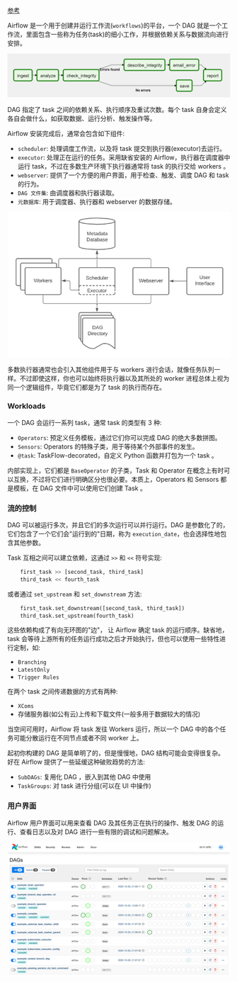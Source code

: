 
[参考](https://airflow.apache.org/docs/apache-airflow/2.1.3/concepts/overview.html)

Airflow 是一个用于创建并运行工作流(`workflows`)的平台，一个 DAG 就是一个工作流，里面包含一些称为任务(task)的细小工作，并根据依赖关系与数据流向进行安排。

![](img/edge_label_example.png)

DAG 指定了 task 之间的依赖关系、执行顺序及重试次数。每个 task 自身会定义各自会做什么，如获取数据、运行分析、触发操作等。

Airflow 安装完成后，通常会包含如下组件:
* `scheduler`: 处理调度工作流，以及将 task 提交到执行器(executor)去运行。
* `executor`: 处理正在运行的任务。采用缺省安装的 Airflow，执行器在调度器中运行 task，不过在多数生产环境下执行器通常将 task 的执行交给 workers 。
* `webserver`: 提供了一个方便的用户界面，用于检查、触发、调度 DAG 和 task 的行为。
* `DAG 文件集`: 由调度器和执行器读取。
* `元数据库`: 用于调度器、执行器和 webserver 的数据存储。

![](img/arch-diag-basic.png)

多数执行器通常也会引入其他组件用于与 workers 进行会话，就像任务队列一样。不过即使这样，你也可以始终将执行器以及其所处的 worker 进程总体上视为同一个逻辑组件，毕竟它们都是为了 task 的执行而存在。


### Workloads

一个 DAG 会运行一系列 task，通常 task 的类型有 3 种:
* `Operators`: 预定义任务模板，通过它们你可以完成 DAG 的绝大多数拼图。
* `Sensors`: Operators 的特殊子类，用于等待某个外部事件的发生。
* `@task`: TaskFlow-decorated，自定义 Python 函数并打包为一个 task 。

内部实现上，它们都是 `BaseOperator` 的子类，Task 和 Operator 在概念上有时可以互换，不过将它们进行明确区分也很必要。本质上，Operators 和 Sensors 都是模板，在 DAG 文件中可以使用它们创建 Task 。

### 流的控制

DAG 可以被运行多次，并且它们的多次运行可以并行运行。DAG 是参数化了的，它们包含了一个它们会"运行到的"日期，称为 `execution_date`，也会选择性地包含其他参数。

Task 互相之间可以建立依赖，这通过 `>>` 和 `<<` 符号实现:
```py
    first_task >> [second_task, third_task]
    third_task << fourth_task
```
或者通过 `set_upstream` 和 `set_downstream` 方法:
```py
    first_task.set_downstream([second_task, third_task])
    third_task.set_upstream(fourth_task)
```

这些依赖构成了有向无环图的"边"， 让 Airflow 确定 task 的运行顺序。缺省地，task 会等待上游所有的任务运行成功之后才开始执行，但也可以使用一些特性进行定制，如:
* `Branching`
* `LatestOnly`
* `Trigger Rules`

在两个 task 之间传递数据的方式有两种:
* `XComs`
* 存储服务器(如公有云)上传和下载文件(一般多用于数据较大的情况)

当空间可用时，Airflow 将 task 发往 Workers 运行，所以一个 DAG 中的各个任务可能分散运行在不同节点或者不同 worker 上。

起初你构建的 DAG 是简单明了的，但是慢慢地，DAG 结构可能会变得很复杂。好在 Airflow 提供了一些延缓这种破败趋势的方法:
* `SubDAGs`: 复用化 DAG ，嵌入到其他 DAG 中使用
* `TaskGroups`: 对 task 进行分组(可以在 UI 中操作)


### 用户界面

Airflow 用户界面可以用来查看 DAG 及其任务正在执行的操作、触发 DAG 的运行、​​查看日志以及对 DAG 进行一些有限的调试和问题解决。

![](img/dags.png)

